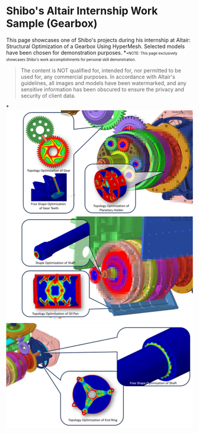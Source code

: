 # Shibo's Altair Internship Work Sample (Gearbox)
This page showcases one of Shibo's projects during his internship at Altair: Structural Optimization of a Gearbox Using HyperMesh. Selected models have been chosen for demonstration purposes.
*<span style="font-size:0.7em;">*NOTE: This page exclusively showcases Shibo's work accomplishments for personal skill demonstration.
<blockquote>The content is NOT qualified for, intended for, nor permitted to be used for, any commercial purposes. In accordance with Altair's guidelines, all images and models have been watermarked, and any sensitive information has been obscured to ensure the privacy and security of client data.</blockquote></span>*
<img src="Gear_Showcase_1.png">
<img src="Gear_Showcase_2.png">
<img src="Gear_Showcase_3.png">
